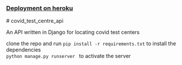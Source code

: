 
<h3><a href="https://covidtestcenterapi.herokuapp.com/api/all">Deployment on heroku</a></h3>
# covid_test_centre_api

An API written in Django for locating covid test centers

clone the repo and run
`pip install -r requirements.txt` to install the dependencies<br>
`python manage.py runserver ` to activate the server
